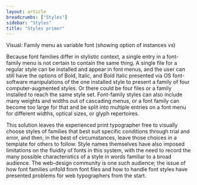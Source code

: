 ```yaml
---
layout: article
breadcrumbs: ["Styles"]
sidebar: "Styles"
title: "Styles primer"
---
```

Visual: Family menu as variable font (showing option of instances vs)

Because font families differ in stylistic context, a single entry in a font-family menu is not certain to contain the same thing. A single file for a regular style can be installed and appear in font menus, and the user can still have the options of Bold, Italic, and Bold Italic presented via OS font-software manipulations of the one installed style to present a family of four computer-augmented styles. Or there could be four files or a family installed to reach the same style set. Font-family styles can also include many weights and widths out of cascading menus, or a font family can become too large for that and be split into multiple entries on a font menu for different widths, optical sizes, or glyph repertoires. 

This solution leaves the experienced print typographer free to visually choose styles of families that best suit specific conditions through trial and error, and then, in the best of circumstances, leave those choices in a template for others to follow. Style names themselves have also imposed limitations on the fluidity of fonts in this system, with the need to record the many possible characteristics of a style in words familiar to a broad audience. The web-design community is one such audience; the issue of how font families unfold from font files and how to handle font styles have presented problems for web typographers from the start.
